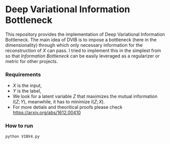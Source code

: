 # Deep Variational Information Bottleneck

This repository provides the implementation of Deep Variational Information Bottleneck. The main idea of DVIB is to impose a bottleneck (here in the dimensionality) through which only necessary information for the reconstruction of $X$ can pass. I tried to implement this in the simplest from so that _Information Bottleneck_ can be easily leveraged as a regularizer or metric for other projects.

### Requirements
- $X$ is the input, 
- $Y$ is the label,
- We look for a latent variable $Z$ that maximizes the mutual information $I(Z;Y)$, meanwhile, it has to minimize $I(Z;X)$. 
- For more detials and theoritical proofs please check https://arxiv.org/abs/1612.00410

### How to run
```bash
python VIBV4.py
```

